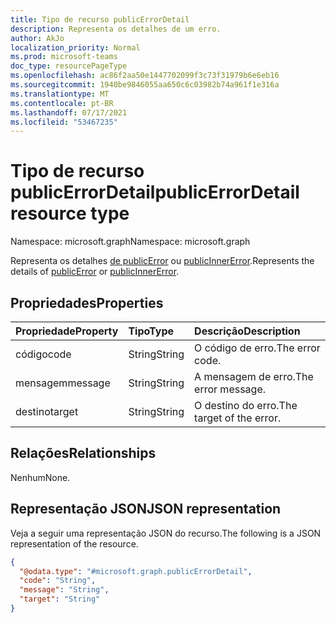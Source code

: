 ```yaml
---
title: Tipo de recurso publicErrorDetail
description: Representa os detalhes de um erro.
author: AkJo
localization_priority: Normal
ms.prod: microsoft-teams
doc_type: resourcePageType
ms.openlocfilehash: ac86f2aa50e1447702099f3c73f31979b6e6eb16
ms.sourcegitcommit: 1940be9846055aa650c6c03982b74a961f1e316a
ms.translationtype: MT
ms.contentlocale: pt-BR
ms.lasthandoff: 07/17/2021
ms.locfileid: "53467235"
---
```

# <a name="publicerrordetail-resource-type"></a><span data-ttu-id="230e0-103">Tipo de recurso publicErrorDetail</span><span class="sxs-lookup"><span data-stu-id="230e0-103">publicErrorDetail resource type</span></span>

<span data-ttu-id="230e0-104">Namespace: microsoft.graph</span><span class="sxs-lookup"><span data-stu-id="230e0-104">Namespace: microsoft.graph</span></span>

<span data-ttu-id="230e0-105">Representa os detalhes [de publicError](../resources/publicerror.md) ou [publicInnerError](../resources/publicinnererror.md).</span><span class="sxs-lookup"><span data-stu-id="230e0-105">Represents the details of [publicError](../resources/publicerror.md) or [publicInnerError](../resources/publicinnererror.md).</span></span>

## <a name="properties"></a><span data-ttu-id="230e0-106">Propriedades</span><span class="sxs-lookup"><span data-stu-id="230e0-106">Properties</span></span>
|<span data-ttu-id="230e0-107">Propriedade</span><span class="sxs-lookup"><span data-stu-id="230e0-107">Property</span></span>|<span data-ttu-id="230e0-108">Tipo</span><span class="sxs-lookup"><span data-stu-id="230e0-108">Type</span></span>|<span data-ttu-id="230e0-109">Descrição</span><span class="sxs-lookup"><span data-stu-id="230e0-109">Description</span></span>|
|:---|:---|:---|
|<span data-ttu-id="230e0-110">código</span><span class="sxs-lookup"><span data-stu-id="230e0-110">code</span></span>|<span data-ttu-id="230e0-111">String</span><span class="sxs-lookup"><span data-stu-id="230e0-111">String</span></span>|<span data-ttu-id="230e0-112">O código de erro.</span><span class="sxs-lookup"><span data-stu-id="230e0-112">The error code.</span></span>|
|<span data-ttu-id="230e0-113">mensagem</span><span class="sxs-lookup"><span data-stu-id="230e0-113">message</span></span>|<span data-ttu-id="230e0-114">String</span><span class="sxs-lookup"><span data-stu-id="230e0-114">String</span></span>|<span data-ttu-id="230e0-115">A mensagem de erro.</span><span class="sxs-lookup"><span data-stu-id="230e0-115">The error message.</span></span>|
|<span data-ttu-id="230e0-116">destino</span><span class="sxs-lookup"><span data-stu-id="230e0-116">target</span></span>|<span data-ttu-id="230e0-117">String</span><span class="sxs-lookup"><span data-stu-id="230e0-117">String</span></span>|<span data-ttu-id="230e0-118">O destino do erro.</span><span class="sxs-lookup"><span data-stu-id="230e0-118">The target of the error.</span></span>|

## <a name="relationships"></a><span data-ttu-id="230e0-119">Relações</span><span class="sxs-lookup"><span data-stu-id="230e0-119">Relationships</span></span>
<span data-ttu-id="230e0-120">Nenhum</span><span class="sxs-lookup"><span data-stu-id="230e0-120">None.</span></span>

## <a name="json-representation"></a><span data-ttu-id="230e0-121">Representação JSON</span><span class="sxs-lookup"><span data-stu-id="230e0-121">JSON representation</span></span>
<span data-ttu-id="230e0-122">Veja a seguir uma representação JSON do recurso.</span><span class="sxs-lookup"><span data-stu-id="230e0-122">The following is a JSON representation of the resource.</span></span>
<!-- {
  "blockType": "resource",
  "@odata.type": "microsoft.graph.publicErrorDetail"
}
-->
``` json
{
  "@odata.type": "#microsoft.graph.publicErrorDetail",
  "code": "String",
  "message": "String",
  "target": "String"
}
```

